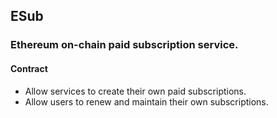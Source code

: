 ## ESub
### Ethereum on-chain paid subscription service.

#### Contract

- Allow services to create their own paid subscriptions.
- Allow users to renew and maintain their own subscriptions.
